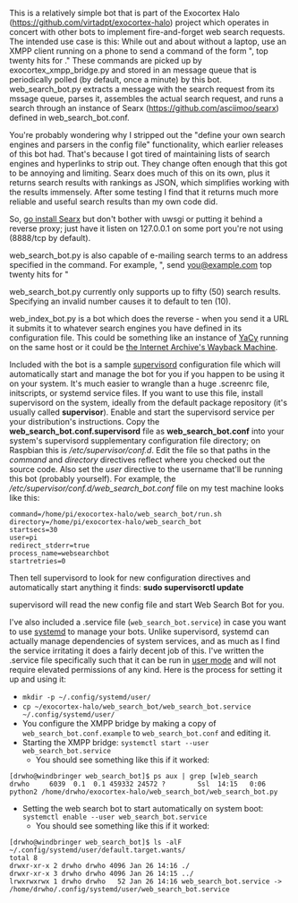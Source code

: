 This is a relatively simple bot that is part of the Exocortex Halo (https://github.com/virtadpt/exocortex-halo) project which operates in concert with other bots to implement fire-and-forget web search requests.  The intended use case is this: While out and about without a laptop, use an XMPP client running on a phone to send a command of the form "<agent>, top twenty hits for <some weird search term>."  These commands are picked up by exocortex_xmpp_bridge.py and stored in an message queue that is periodically polled (by default, once a minute) by this bot.  web_search_bot.py extracts a message with the search request from its mssage queue, parses it, assembles the actual search request, and runs a search through an instance of Searx (https://github.com/asciimoo/searx) defined in web_search_bot.conf.

You're probably wondering why I stripped out the "define your own search engines and parsers in the config file" functionality, which earlier releases of this bot had.  That's because I got tired of maintaining lists of search engines and hyperlinks to strip out.  They change often enough that this got to be annoying and limiting.  Searx does much of this on its own, plus it returns search results with rankings as JSON, which simplifies working with the results immensely.  After some testing I find that it returns much more reliable and useful search results than my own code did.

So, [go install Searx](https://asciimoo.github.io/searx/dev/install/installation.html) but don't bother with uwsgi or putting it behind a reverse proxy; just have it listen on 127.0.0.1 on some port you're not using (8888/tcp by default).

web_search_bot.py is also capable of e-mailing search terms to an address specified in the command.  For example, "<agent>, send you@example.com top twenty hits for <some weird search term>"

web_search_bot.py currently only supports up to fifty (50) search results.  Specifying an invalid number causes it to default to ten (10).

web_index_bot.py is a bot which does the reverse - when you send it a URL it submits it to whatever search engines you have defined in its configuration file.  This could be something like an instance of [YaCy](http://yacy.de/) running on the same host or it could be [the Internet Archive's Wayback Machine](https://web.archive.org/).

Included with the bot is a sample [supervisord](http://supervisord.org/) configuration file which will automatically start and manage the bot for you if you happen to be using it on your system.  It's much easier to wrangle than a huge .screenrc file, initscripts, or systemd service files.  If you want to use this file, install supervisord on the system, ideally from the default package repository (it's usually called **supervisor**).  Enable and start the supervisord service per your distribution's instructions.  Copy the **web_search_bot.conf.supervisord** file as **web_search_bot.conf** into your system's supervisord supplementary configuration file directory; on Raspbian this is */etc/supervisor/conf.d*.  Edit the file so that paths in the *command* and *directory* directives reflect where you checked out the source code.  Also set the *user* directive to the username that'll be running this bot (probably yourself).  For example, the */etc/supervisor/conf.d/web_search_bot.conf* file on my test machine looks like this:

```[program:websearchbot]
command=/home/pi/exocortex-halo/web_search_bot/run.sh
directory=/home/pi/exocortex-halo/web_search_bot
startsecs=30
user=pi
redirect_stderr=true
process_name=websearchbot
startretries=0
```

Then tell supervisord to look for new configuration directives and automatically start anything it finds: **sudo supervisorctl update**

supervisord will read the new config file and start Web Search Bot for you.

I've also included a .service file (`web_search_bot.service`) in case you want to use [systemd](https://www.freedesktop.org/wiki/Software/systemd/) to manage your bots.  Unlike supervisord, systemd can actually manage dependencies of system services, and as much as I find the service irritating it does a fairly decent job of this.  I've written the .service file specifically such that it can be run in [user mode](https://wiki.archlinux.org/index.php/Systemd/User) and will not require elevated permissions of any kind.  Here is the process for setting it up and using it:

* `mkdir -p ~/.config/systemd/user/`
* `cp ~/exocortex-halo/web_search_bot/web_search_bot.service ~/.config/systemd/user/`
* You configure the XMPP bridge by making a copy of `web_search_bot.conf.example` to `web_search_bot.conf` and editing it.
* Starting the XMPP bridge: `systemctl start --user web_search_bot.service`
  * You should see something like this if it worked:
```
[drwho@windbringer web_search_bot]$ ps aux | grep [w]eb_search
drwho     6039  0.1  0.1 459332 24572 ?        Ssl  14:15   0:06 python2 /home/drwho/exocortex-halo/web_search_bot/web_search_bot.py
```
* Setting the web search bot to start automatically on system boot: `systemctl enable --user web_search_bot.service`
  * You should see something like this if it worked:

```
[drwho@windbringer web_search_bot]$ ls -alF ~/.config/systemd/user/default.target.wants/
total 8
drwxr-xr-x 2 drwho drwho 4096 Jan 26 14:16 ./
drwxr-xr-x 3 drwho drwho 4096 Jan 26 14:15 ../
lrwxrwxrwx 1 drwho drwho   52 Jan 26 14:16 web_search_bot.service -> /home/drwho/.config/systemd/user/web_search_bot.service
```

